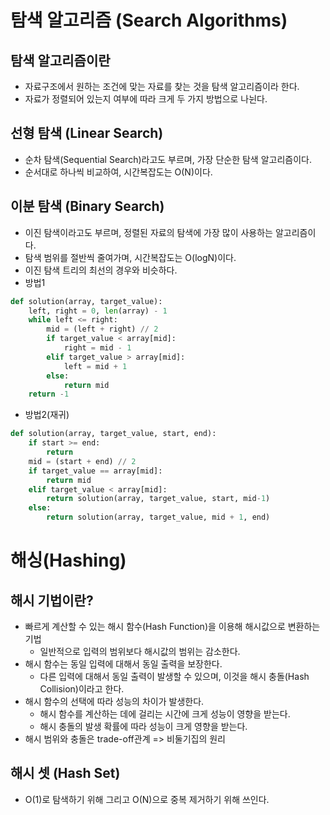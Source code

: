 # 탐색 알고리즘 (Search Algorithms)
## 탐색 알고리즘이란
- 자료구조에서 원하는 조건에 맞는 자료를 찾는 것을 탐색 알고리즘이라 한다.
- 자료가 정렬되어 있는지 여부에 따라 크게 두 가지 방법으로 나뉜다.

## 선형 탐색 (Linear Search)
- 순차 탐색(Sequential Search)라고도 부르며, 가장 단순한 탐색 알고리즘이다.
- 순서대로 하나씩 비교하여, 시간복잡도는 O(N)이다.

## 이분 탐색 (Binary Search)
- 이진 탐색이라고도 부르며, 정렬된 자료의 탐색에 가장 많이 사용하는 알고리즘이다.
- 탐색 범위를 절반씩 줄여가며, 시간복잡도는 O(logN)이다.
- 이진 탐색 트리의 최선의 경우와 비슷하다.
- 방법1
```python
def solution(array, target_value):
    left, right = 0, len(array) - 1
    while left <= right:
        mid = (left + right) // 2
        if target_value < array[mid]:
            right = mid - 1
        elif target_value > array[mid]:
            left = mid + 1
        else:
            return mid  
    return -1
```
- 방법2(재귀)
```python
def solution(array, target_value, start, end):
    if start >= end:
        return
    mid = (start + end) // 2
    if target_value == array[mid]:
        return mid
    elif target_value < array[mid]:
        return solution(array, target_value, start, mid-1)
    else:
        return solution(array, target_value, mid + 1, end)
```


# 해싱(Hashing)
## 해시 기법이란?
- 빠르게 계산할 수 있는 해시 함수(Hash Function)을 이용해 해시값으로 변환하는 기법
  - 일반적으로 입력의 범위보다 해시값의 범위는 감소한다.
- 해시 함수는 동일 입력에 대해서 동일 출력을 보장한다.
  - 다른 입력에 대해서 동일 출력이 발생할 수 있으며, 이것을 해시 충돌(Hash Collision)이라고 한다.
- 해시 함수의 선택에 따라 성능의 차이가 발생한다.
  - 해시 함수를 계산하는 데에 걸리는 시간에 크게 성능이 영향을 받는다.
  - 해시 충돌의 발생 확률에 따라 성능이 크게 영향을 받는다.
- 해시 범위와 충돌은 trade-off관계 => 비둘기집의 원리


## 해시 셋 (Hash Set)
- O(1)로 탐색하기 위해 그리고 O(N)으로 중복 제거하기 위해 쓰인다. 
